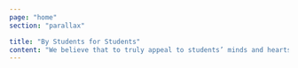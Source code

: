 ```yaml
---
page: "home"
section: "parallax"

title: "By Students for Students"
content: "We believe that to truly appeal to students’ minds and hearts, the ideas, planning, and execution of the conference must sprout from students."
---
```

